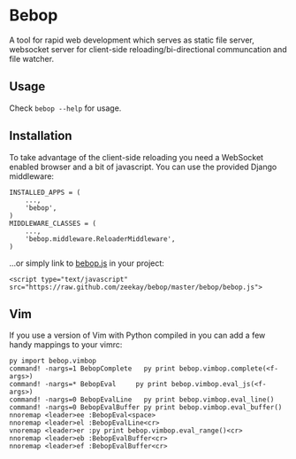 Bebop
=====
A tool for rapid web development which serves as static file server, websocket server for client-side reloading/bi-directional communcation and file watcher.

Usage
-----
Check `bebop --help` for usage.

Installation
------------
To take advantage of the client-side reloading you need a WebSocket enabled browser and a bit of javascript. You can use the provided Django middleware:

    INSTALLED_APPS = (
        ...,
        'bebop',
    )
    MIDDLEWARE_CLASSES = (
        ...,
        'bebop.middleware.ReloaderMiddleware',
    )

...or simply link to [bebop.js](https://raw.github.com/zeekay/bebop/master/bebop/bebop.js) in your project:

    <script type="text/javascript" src="https://raw.github.com/zeekay/bebop/master/bebop/bebop.js">

Vim
---
If you use a version of Vim with Python compiled in you can add a few handy mappings to your vimrc:

    py import bebop.vimbop
    command! -nargs=1 BebopComplete   py print bebop.vimbop.complete(<f-args>)
    command! -nargs=* BebopEval     py print bebop.vimbop.eval_js(<f-args>)
    command! -nargs=0 BebopEvalLine   py print bebop.vimbop.eval_line()
    command! -nargs=0 BebopEvalBuffer py print bebop.vimbop.eval_buffer()
    nnoremap <leader>ee :BebopEval<space>
    nnoremap <leader>el :BebopEvalLine<cr>
    vnoremap <leader>er :py print bebop.vimbop.eval_range()<cr>
    nnoremap <leader>eb :BebopEvalBuffer<cr>
    nnoremap <leader>ef :BebopEvalBuffer<cr>

